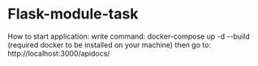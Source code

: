 # Flask-module-task

How to start application:
write command: docker-compose up -d --build (required docker to be installed on your machine)
then go to: http://localhost:3000/apidocs/